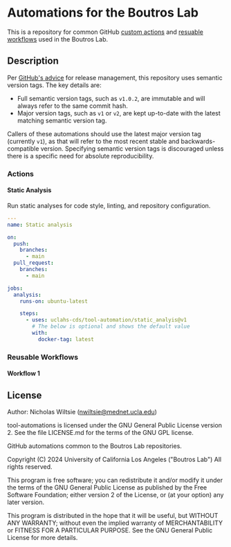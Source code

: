 # Automations for the Boutros Lab

This is a repository for common GitHub [custom actions](https://docs.github.com/en/actions/creating-actions/about-custom-actions) and [resuable workflows](https://docs.github.com/en/actions/using-workflows/reusing-workflows) used in the Boutros Lab.

## Description

Per [GitHub's advice](https://docs.github.com/en/actions/creating-actions/about-custom-actions#using-tags-for-release-management) for release management, this repository uses semantic version tags. The key details are:

* Full semantic version tags, such as `v1.0.2`, are immutable and will always refer to the same commit hash.
* Major version tags, such as `v1` or `v2`, are kept up-to-date with the latest matching semantic version tag.

Callers of these automations should use the latest major version tag (currently `v1`), as that will refer to the most recent stable and backwards-compatible version. Specifying semantic version tags is discouraged unless there is a specific need for absolute reproducibility.

### Actions

#### Static Analysis
Run static analyses for code style, linting, and repository configuration.

```yaml
---
name: Static analysis

on:
  push:
    branches:
      - main
  pull_request:
    branches:
      - main

jobs:
  analysis:
    runs-on: ubuntu-latest

    steps:
      - uses: uclahs-cds/tool-automation/static_analyis@v1
        # The below is optional and shows the default value
        with:
          docker-tag: latest

```


### Reusable Workflows

#### Workflow 1



## License

Author: Nicholas Wiltsie (nwiltsie@mednet.ucla.edu)

tool-automations is licensed under the GNU General Public License version 2. See the file LICENSE.md for the terms of the GNU GPL license.

GitHub automations common to the Boutros Lab repositories.

Copyright (C) 2024 University of California Los Angeles ("Boutros Lab") All rights reserved.

This program is free software; you can redistribute it and/or modify it under the terms of the GNU General Public License as published by the Free Software Foundation; either version 2 of the License, or (at your option) any later version.

This program is distributed in the hope that it will be useful, but WITHOUT ANY WARRANTY; without even the implied warranty of MERCHANTABILITY or FITNESS FOR A PARTICULAR PURPOSE. See the GNU General Public License for more details.
